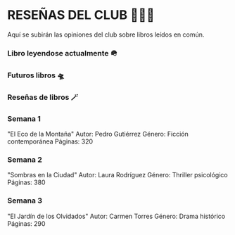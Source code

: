 # RESEÑAS DEL CLUB 🧑🏻‍⚖️

Aquí se subirán las opiniones del club sobre libros leídos en común.
### Libro leyendose actualmente 🪖

### Futuros libros 🛸

### Reseñas de libros 🪄

### Semana 1
"El Eco de la Montaña"
Autor: Pedro Gutiérrez
Género: Ficción contemporánea
Páginas: 320
### Semana 2
"Sombras en la Ciudad"
Autor: Laura Rodríguez
Género: Thriller psicológico
Páginas: 380
### Semana 3
"El Jardín de los Olvidados"
Autor: Carmen Torres
Género: Drama histórico
Páginas: 290